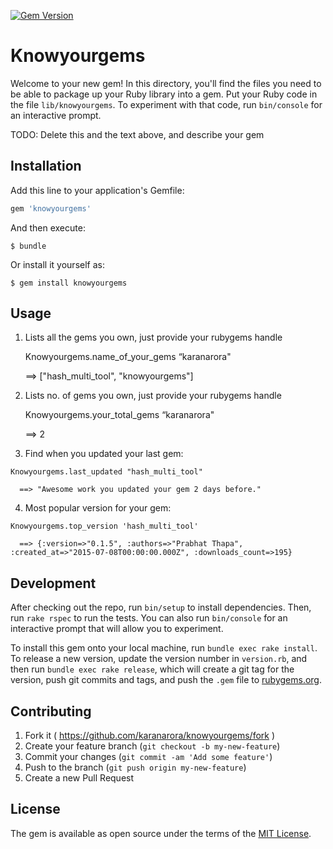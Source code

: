 [![Gem Version](https://badge.fury.io/rb/knowyourgems.svg)](http://badge.fury.io/rb/knowyourgems)

# Knowyourgems

Welcome to your new gem! In this directory, you'll find the files you need to be able to package up your Ruby library into a gem. Put your Ruby code in the file `lib/knowyourgems`. To experiment with that code, run `bin/console` for an interactive prompt.

TODO: Delete this and the text above, and describe your gem

## Installation

Add this line to your application's Gemfile:

```ruby
gem 'knowyourgems'
```

And then execute:

    $ bundle

Or install it yourself as:

    $ gem install knowyourgems

## Usage

  1) Lists all the gems you own, just provide your rubygems handle

	  Knowyourgems.name_of_your_gems “karanarora"

      ==> ["hash_multi_tool", "knowyourgems"]

  2) Lists no. of gems you own, just provide your rubygems handle

	  Knowyourgems.your_total_gems “karanarora"

      ==> 2

  3) Find when you updated your last gem:

    Knowyourgems.last_updated "hash_multi_tool"

      ==> "Awesome work you updated your gem 2 days before."

  4) Most popular version for your gem:

    Knowyourgems.top_version 'hash_multi_tool'

      ==> {:version=>"0.1.5", :authors=>"Prabhat Thapa", :created_at=>"2015-07-08T00:00:00.000Z", :downloads_count=>195}

## Development

After checking out the repo, run `bin/setup` to install dependencies. Then, run `rake rspec` to run the tests. You can also run `bin/console` for an interactive prompt that will allow you to experiment.

To install this gem onto your local machine, run `bundle exec rake install`. To release a new version, update the version number in `version.rb`, and then run `bundle exec rake release`, which will create a git tag for the version, push git commits and tags, and push the `.gem` file to [rubygems.org](https://rubygems.org).

## Contributing

1. Fork it ( https://github.com/karanarora/knowyourgems/fork )
2. Create your feature branch (`git checkout -b my-new-feature`)
3. Commit your changes (`git commit -am 'Add some feature'`)
4. Push to the branch (`git push origin my-new-feature`)
5. Create a new Pull Request


## License

The gem is available as open source under the terms of the [MIT License](http://opensource.org/licenses/MIT).
